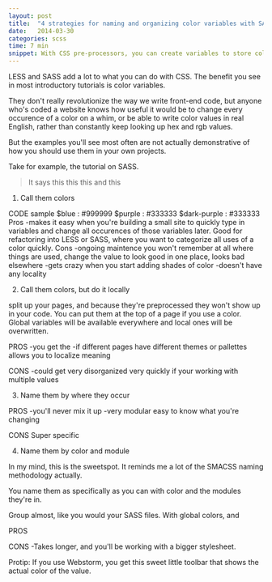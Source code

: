 ```yaml
---
layout: post
title:  "4 strategies for naming and organizing color variables with SASS or LESS"
date:   2014-03-30
categories: scss
time: 7 min
snippet: With CSS pre-processors, you can create variables to store color values so you can reference them throughout your project. Here are a few ways to keep them organized.
---
```


LESS and SASS add a lot to what you can do with CSS. The benefit you see in most introductory tutorials is color variables.

They don't really revolutionize the way we write front-end code, but anyone who's coded a website knows how useful it would be to change every occurence of a color on a whim, or be able to write color values in real English, rather than constantly keep looking up hex and rgb values.

But the examples you'll see most often are not actually demonstrative of how you should use them in your own projects.

Take for example, the tutorial on SASS.

>It says this this this and this

1. Call them colors

CODE sample
$blue : #999999
$purple : #333333
$dark-purple : #333333
Pros
-makes it easy when you're building a small site to quickly type in variables and change all occurences of those variables later. Good for refactoring into LESS or SASS, where you want to categorize all uses of a color quickly.
Cons
-ongoing maintence you won't remember at all where things are used, change the value to look good in one place, looks bad elsewhere
-gets crazy when you start adding shades of color
-doesn't have any locality


2. Call them colors, but do it locally

split up your pages, and because they're preprocessed they won't show up in your code. You can put them at the top of a page if you use a color. Global variables will be available everywhere and local ones will be overwritten.

PROS
-you get the
-if different pages have different themes or pallettes allows you to localize meaning

CONS
-could get very disorganized very quickly if your working with multiple values

3. Name them by where they occur

PROS
-you'll never mix it up
-very modular easy to know what you're changing

CONS
Super specific

4. Name them by color and module

In my mind, this is the sweetspot. It reminds me a lot of the SMACSS naming methodology actually.

You name them as specifically as you can with color and the modules they're in.

Group almost, like you would your SASS files. With global colors, and

PROS

CONS
-Takes longer, and you'll be working with a bigger stylesheet.

Protip: If you use Webstorm, you get this sweet little toolbar that shows the actual color of the value.